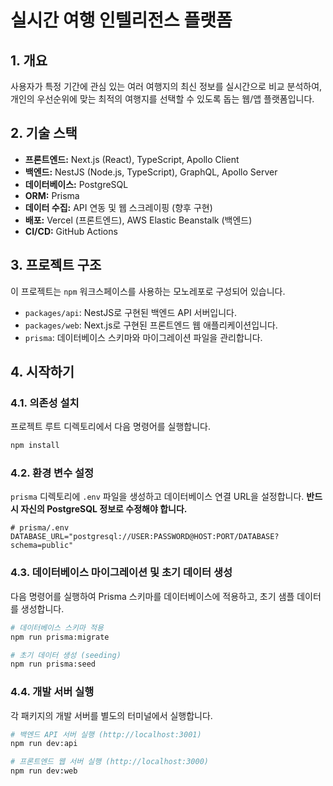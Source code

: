 # 실시간 여행 인텔리전스 플랫폼

## 1. 개요

사용자가 특정 기간에 관심 있는 여러 여행지의 최신 정보를 실시간으로 비교 분석하여, 개인의 우선순위에 맞는 최적의 여행지를 선택할 수 있도록 돕는 웹/앱 플랫폼입니다.

## 2. 기술 스택

- **프론트엔드:** Next.js (React), TypeScript, Apollo Client
- **백엔드:** NestJS (Node.js, TypeScript), GraphQL, Apollo Server
- **데이터베이스:** PostgreSQL
- **ORM:** Prisma
- **데이터 수집:** API 연동 및 웹 스크레이핑 (향후 구현)
- **배포:** Vercel (프론트엔드), AWS Elastic Beanstalk (백엔드)
- **CI/CD:** GitHub Actions

## 3. 프로젝트 구조

이 프로젝트는 `npm` 워크스페이스를 사용하는 모노레포로 구성되어 있습니다.

- `packages/api`: NestJS로 구현된 백엔드 API 서버입니다.
- `packages/web`: Next.js로 구현된 프론트엔드 웹 애플리케이션입니다.
- `prisma`: 데이터베이스 스키마와 마이그레이션 파일을 관리합니다.

## 4. 시작하기

### 4.1. 의존성 설치

프로젝트 루트 디렉토리에서 다음 명령어를 실행합니다.

```bash
npm install
```

### 4.2. 환경 변수 설정

`prisma` 디렉토리에 `.env` 파일을 생성하고 데이터베이스 연결 URL을 설정합니다. **반드시 자신의 PostgreSQL 정보로 수정해야 합니다.**

```
# prisma/.env
DATABASE_URL="postgresql://USER:PASSWORD@HOST:PORT/DATABASE?schema=public"
```

### 4.3. 데이터베이스 마이그레이션 및 초기 데이터 생성

다음 명령어를 실행하여 Prisma 스키마를 데이터베이스에 적용하고, 초기 샘플 데이터를 생성합니다.

```bash
# 데이터베이스 스키마 적용
npm run prisma:migrate

# 초기 데이터 생성 (seeding)
npm run prisma:seed
```

### 4.4. 개발 서버 실행

각 패키지의 개발 서버를 별도의 터미널에서 실행합니다.

```bash
# 백엔드 API 서버 실행 (http://localhost:3001)
npm run dev:api

# 프론트엔드 웹 서버 실행 (http://localhost:3000)
npm run dev:web
```